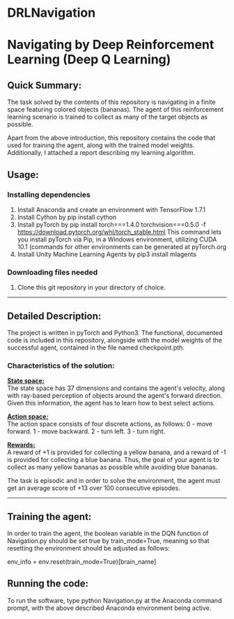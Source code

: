 # DRLNavigation
<h1>Navigating by Deep Reinforcement Learning (Deep Q Learning)</h1>

<h2>Quick Summary:</h2>

The task solved by the contents of this repository is navigating in a finite space featuring colored objects (bananas). The agent of this reinforcement learning scenario is trained to collect as many of the target objects as possible.

Apart from the above introduction, this repository contains the code that used for training the agent, along with the trained model weights. Additionally, I attached a report describing my learning algorithm.

<h2>Usage:</h2>

<h3>Installing dependencies</h3>

1. Install Anaconda and create an environment with TensorFlow 1.7.1
2. Install Cython by pip install cython
3. Install pyTorch by pip install torch===1.4.0 torchvision===0.5.0 -f https://download.pytorch.org/whl/torch_stable.html
  This command lets you install pyTorch via Pip, in a Windows environment, utilizing CUDA 10.1 (commands for other environments can be generated at pyTorch.org
4. Install Unity Machine Learning Agents by pip3 install mlagents

<h3>Downloading files needed</h3>

1. Clone this git repository in your directory of choice.

------------

<h2>Detailed Description:</h2>

The project is written in pyTorch and Python3. The functional, documented code is included in this repository, alongside with the model weights of the successful agent, contained in the file named checkpoint.pth.

<h3>Characteristics of the solution:</h3> 

<b><u>State space:</u></b><br>
The state space has 37 dimensions and contains the agent's velocity, along with ray-based perception of objects around the agent's forward direction. Given this information, the agent has to learn how to best select actions. 

<b><u>Action space:</u></b><br>
The action space consists of four discrete actions, as follows:
0 - move forward.
1 - move backward.
2 - turn left.
3 - turn right.

<b><u>Rewards:</u></b><br>
A reward of +1 is provided for collecting a yellow banana, and a reward of -1 is provided for collecting a blue banana. Thus, the goal of your agent is to collect as many yellow bananas as possible while avoiding blue bananas.

The task is episodic and in order to solve the environment, the agent must get an average score of +13 over 100 consecutive episodes.

--------------

<h2>Training the agent:</h2>
In order to train the agent, the boolean variable in the DQN function of Navigation.py should be set true by train_mode=True, meaning so that resetting the environment should be adjusted as follows:

env_info = env.reset(train_mode=True)[brain_name]

<h2>Running the code:</h2>

To run the software, type python Navigation.py at the Anaconda command prompt, with the above described Anaconda environment being active.


